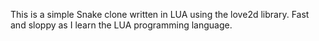 This is a simple Snake clone written in LUA using the love2d library. Fast and sloppy as I learn the LUA programming language.
